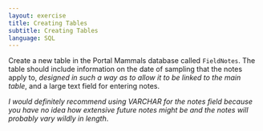 ```yaml
---
layout: exercise
title: Creating Tables
subtitle: Creating Tables
language: SQL
---
```


Create a new table in the Portal Mammals database called `FieldNotes`. The table should include information on the date of sampling that the notes apply to, 
*designed in such a way as to allow it to be linked to the main table*, and a 
large text field for entering notes.

*I would definitely recommend using VARCHAR for the notes field because you have 
no idea how extensive future notes might be and the notes will probably vary 
wildly in length*.
